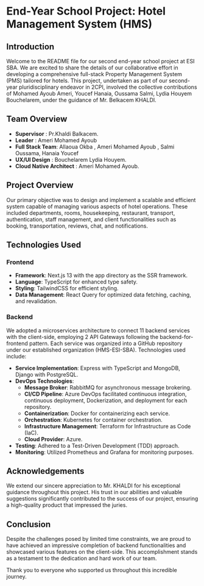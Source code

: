# End-Year School Project: Hotel Management System (HMS)

## Introduction

Welcome to the README file for our second end-year school project at ESI SBA. We are excited to share the details of our collaborative effort in developing a comprehensive full-stack Property Management System (PMS) tailored for hotels. This project, undertaken as part of our second-year pluridisciplinary endeavor in 2CPI, involved the collective contributions of Mohamed Ayoub Ameri, Youcef Hanaia, Oussama Salmi, Lydia Houyem Bouchelarem, under the guidance of Mr. Belkacem KHALDI.
## Team Overview 
- **Supervisor** : Pr.Khaldi Balkacem.
- **Leader** : Ameri Mohamed Ayoub
- **Full Stack Team**: Allaoua Okba , Ameri Mohamed Ayoub , Salmi Oussama, Hanaia Youcef
- **UX/UI Design** : Bouchelarem Lydia Houyem. 
- **Cloud Native Architect** : Ameri Mohamed Ayoub. 
## Project Overview

Our primary objective was to design and implement a scalable and efficient system capable of managing various aspects of hotel operations. These included departments, rooms, housekeeping, restaurant, transport, authentication, staff management, and client functionalities such as booking, transportation, reviews, chat, and notifications.

## Technologies Used

### Frontend

- **Framework**: Next.js 13 with the app directory as the SSR framework.
- **Language**: TypeScript for enhanced type safety.
- **Styling**: TailwindCSS for efficient styling.
- **Data Management**: React Query for optimized data fetching, caching, and revalidation.

### Backend

We adopted a microservices architecture to connect 11 backend services with the client-side, employing 2 API Gateways following the backend-for-frontend pattern. Each service was organized into a GitHub repository under our established organization (HMS-ESI-SBA). Technologies used include:

- **Service Implementation**: Express with TypeScript and MongoDB, Django with PostgreSQL.
- **DevOps Technologies**: 
  - **Message Broker**: RabbitMQ for asynchronous message brokering.
  - **CI/CD Pipeline**: Azure DevOps facilitated continuous integration, continuous deployment, Dockerization, and deployment for each repository.
  - **Containerization**: Docker for containerizing each service.
  - **Orchestration**: Kubernetes for container orchestration.
  - **Infrastructure Management**: Terraform for Infrastructure as Code (IaC).
  - **Cloud Provider**: Azure.
- **Testing**: Adhered to a Test-Driven Development (TDD) approach.
- **Monitoring**: Utilized Prometheus and Grafana for monitoring purposes.

## Acknowledgements

We extend our sincere appreciation to Mr. KHALDI for his exceptional guidance throughout this project. His trust in our abilities and valuable suggestions significantly contributed to the success of our project, ensuring a high-quality product that impressed the juries.

## Conclusion

Despite the challenges posed by limited time constraints, we are proud to have achieved an impressive completion of backend functionalities and showcased various features on the client-side. This accomplishment stands as a testament to the dedication and hard work of our team.

Thank you to everyone who supported us throughout this incredible journey.
